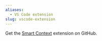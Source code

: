 ```yaml
---
aliases:
  - VS Code extension
slug: vscode-extension
---
```

Get the [Smart Context](https://github.com/brianpetro/smart-context-vscode) extension on GitHub.